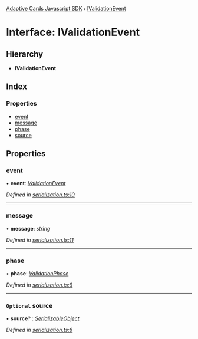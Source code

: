 [Adaptive Cards Javascript SDK](../README.md) › [IValidationEvent](ivalidationevent.md)

# Interface: IValidationEvent

## Hierarchy

* **IValidationEvent**

## Index

### Properties

* [event](ivalidationevent.md#event)
* [message](ivalidationevent.md#message)
* [phase](ivalidationevent.md#phase)
* [source](ivalidationevent.md#optional-source)

## Properties

###  event

• **event**: *[ValidationEvent](../enums/validationevent.md)*

*Defined in [serialization.ts:10](https://github.com/microsoft/AdaptiveCards/blob/899191664/source/nodejs/adaptivecards/src/serialization.ts#L10)*

___

###  message

• **message**: *string*

*Defined in [serialization.ts:11](https://github.com/microsoft/AdaptiveCards/blob/899191664/source/nodejs/adaptivecards/src/serialization.ts#L11)*

___

###  phase

• **phase**: *[ValidationPhase](../enums/validationphase.md)*

*Defined in [serialization.ts:9](https://github.com/microsoft/AdaptiveCards/blob/899191664/source/nodejs/adaptivecards/src/serialization.ts#L9)*

___

### `Optional` source

• **source**? : *[SerializableObject](../classes/serializableobject.md)*

*Defined in [serialization.ts:8](https://github.com/microsoft/AdaptiveCards/blob/899191664/source/nodejs/adaptivecards/src/serialization.ts#L8)*
